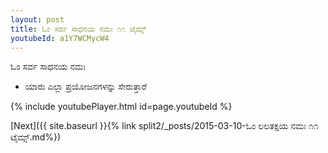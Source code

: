```yaml
---
layout: post
title: ಓಂ ಸರ್ವ ಸಾಧನಯ ನಮಃ ೧೧ ಟೈಮ್ಸ್
youtubeId: a1Y7WCMycW4
---
```

 
 
 ಓಂ ಸರ್ವ ಸಾಧನಯ ನಮಃ  
 
 -  ಯಾರು ಎಲ್ಲಾ ಪ್ರಯೋಜನಗಳನ್ನು ಸೇರುತ್ತಾರೆ 
 
  
 
  
 
 
 
 
 
 


{% include youtubePlayer.html id=page.youtubeId %}
 
[Next]({{ site.baseurl }}{% link  split2/_posts/2015-03-10-ಓಂ ಲಲತಕ್ಷಯ ನಮಃ ೧೧ ಟೈಮ್ಸ್.md%})
 
